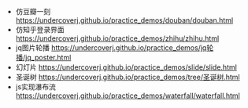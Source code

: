 

- 仿豆瓣一刻  https://undercoverj.github.io/practice_demos/douban/douban.html  
- 仿知乎登录界面 https://undercoverj.github.io/practice_demos/zhihu/zhihu.html  
- jq图片轮播  https://undercoverj.github.io/practice_demos/jq轮播/jq_poster.html  
- 幻灯片     https://undercoverj.github.io/practice_demos/slide/slide.html  
- 圣诞树      https://undercoverj.github.io/practice_demos/tree/圣诞树.html  
- js实现瀑布流  https://undercoverj.github.io/practice_demos/waterfall/waterfall.html   

